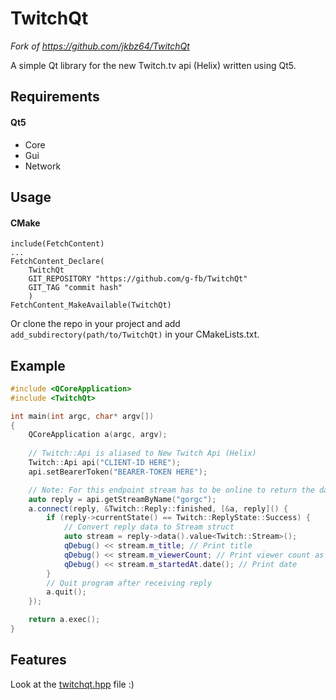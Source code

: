 <!--
SPDX-FileCopyrightText: 2018 Kamil Jakubus

SPDX-License-Identifier: MIT
-->

# TwitchQt

_Fork of https://github.com/jkbz64/TwitchQt_

A simple Qt library for the new Twitch.tv api (Helix) written using Qt5.

## Requirements
#### Qt5
- Core
- Gui
- Network

## Usage
#### CMake
```
include(FetchContent)
...
FetchContent_Declare(
    TwitchQt
    GIT_REPOSITORY "https://github.com/g-fb/TwitchQt"
    GIT_TAG "commit hash"
    )
FetchContent_MakeAvailable(TwitchQt)
```
Or clone the repo in your project and add `add_subdirectory(path/to/TwitchQt)` in your CMakeLists.txt.

## Example
```cpp
#include <QCoreApplication>
#include <TwitchQt>

int main(int argc, char* argv[])
{
    QCoreApplication a(argc, argv);
    
    // Twitch::Api is aliased to New Twitch Api (Helix)
    Twitch::Api api("CLIENT-ID HERE");
    api.setBearerToken("BEARER-TOKEN HERE");

    // Note: For this endpoint stream has to be online to return the data! 
    auto reply = api.getStreamByName("gorgc");
    a.connect(reply, &Twitch::Reply::finished, [&a, reply]() {
        if (reply->currentState() == Twitch::ReplyState::Success) {
            // Convert reply data to Stream struct
            auto stream = reply->data().value<Twitch::Stream>();
            qDebug() << stream.m_title; // Print title
            qDebug() << stream.m_viewerCount; // Print viewer count as int
            qDebug() << stream.m_startedAt.date(); // Print date
        }
        // Quit program after receiving reply
        a.quit();
    });

    return a.exec();
}

```

## Features
Look at the [twitchqt.hpp](src/twitchqt.hpp) file :)
